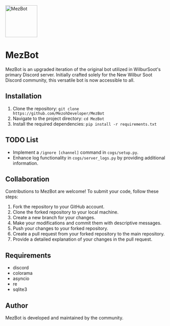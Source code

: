 
<td align="center">
    <a href="#">
        <img src="https://cdn.discordapp.com/attachments/1216129643451781152/1217473619253526538/lv_0_20240223230218.mp4?ex=660427aa&is=65f1b2aa&hm=5294fcb71d056a5208bf911f32d13db595c2d7d154b8d7c542cd006c2dec2e75&" width="100px" alt="MezBot">
    </a>
</td>
<td align="center">
    <h1>MezBot</h1>
</td>


MezBot is an upgraded iteration of the original bot utilized in WilburSoot's primary Discord server. Initially crafted solely for the New Wilbur Soot Discord community, this versatile bot is now accessible to all.

## Installation ##
1. Clone the repository:
`git clone https://github.com/MezohDeveloper/MezBot`
2. Navigate to the project directory:
`cd MezBot`
3. Install the required dependencies:
`pip install -r requirements.txt`

## TODO List ##
- Implement a `/ignore [channel]` command in `cogs/setup.py`.
- Enhance log functionality in `cogs/server_logs.py` by providing additional information.

## Collaboration ##
Contributions to MezBot are welcome! To submit your code, follow these steps:
1. Fork the repository to your GitHub account.
2. Clone the forked repository to your local machine.
3. Create a new branch for your changes.
4. Make your modifications and commit them with descriptive messages.
5. Push your changes to your forked repository.
6. Create a pull request from your forked repository to the main repository.
7. Provide a detailed explanation of your changes in the pull request.

## Requirements ##
- discord
- colorama
- asyncio
- re
- sqlite3

## Author ##
MezBot is developed and maintained by the community.
